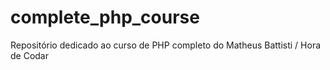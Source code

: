 # complete_php_course
Repositório dedicado ao curso de PHP completo do Matheus Battisti / Hora de Codar
